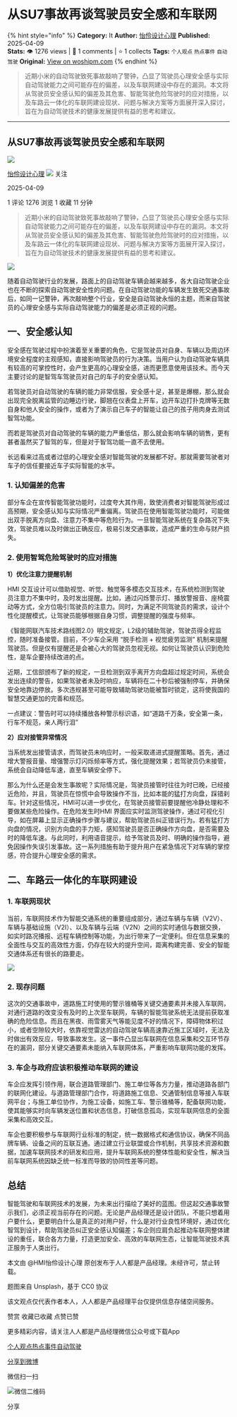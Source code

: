 # 从SU7事故再谈驾驶员安全感和车联网
{% hint style="info" %}
**Category:** It
**Author:** [怡伶设计心理](https://www.woshipm.com/u/118635)
**Published:** 2025-04-09  
**Stats:** 👁️ 1276 views | 💬 1 comments | ⭐ 1 collects
**Tags:** `个人观点` `热点事件` `自动驾驶`
**Original:** [View on woshipm.com](https://www.woshipm.com/it/6201683.html)
{% endhint %}
> 近期小米的自动驾驶致死事故敲响了警钟，凸显了驾驶员心理安全感与实际自动驾驶能力之间可能存在的偏差，以及车联网建设中存在的漏洞。本文将从驾驶员安全感认知的偏差及其危害、智能驾驶危险驾驶时的应对措施，以及车路云一体化的车联网建设现状、问题与解决方案等方面展开深入探讨，旨在为自动驾驶技术的健康发展提供有益的思考和建议。

---

## 从SU7事故再谈驾驶员安全感和车联网

[![](https://image.woshipm.com/wp-files/2022/09/mEnlZ4gqoMG7D22F5Pqx.jpg!/both/72x72)](https://www.woshipm.com/u/118635)

[怡伶设计心理](https://www.woshipm.com/u/118635) ![](https://static.woshipm.com/tag/1101_1@2x.png) 关注

2025-04-09

1 评论 1276 浏览 1 收藏 11 分钟

> 近期小米的自动驾驶致死事故敲响了警钟，凸显了驾驶员心理安全感与实际自动驾驶能力之间可能存在的偏差，以及车联网建设中存在的漏洞。本文将从驾驶员安全感认知的偏差及其危害、智能驾驶危险驾驶时的应对措施，以及车路云一体化的车联网建设现状、问题与解决方案等方面展开深入探讨，旨在为自动驾驶技术的健康发展提供有益的思考和建议。

![](https://image.woshipm.com/2023/04/13/c2a5f0ae-d9de-11ed-bd5e-00163e0b5ff3.jpg)

随着自动驾驶行业的发展，路面上的自动驾驶车辆会越来越多，各大自动驾驶企业也在不断的探索自动驾驶安全性的问题。在自动驾驶功能的车辆发生致死交通事故后，如同一记警钟，再次敲响整个行业，安全是自动驾驶永恒的主题，而来自驾驶员的心理安全感与实际自动驾驶能力的偏差是必须正视的问题。

## 一、安全感认知

安全感在驾驶过程中扮演着至关重要的角色，它是驾驶员对自身、车辆以及周边环境安全程度的主观感知，直接影响驾驶员的行为决策。当用户认为自动驾驶车辆具有较高的可掌控性时，会产生更高的心理安全感，进而更愿意使用该技术。而今天主要讨论的是智驾车驾驶员对自己的车子的安全感认知。

若驾驶员对自动驾驶的车辆的能力非常信服，安全感十足，甚至是爆棚，那么就会出现完全脱离监管的边睡边行驶，脚翘在仪表盘上开车，边开车边打扑克牌等无数自身和他人安全的操作，或者为了演示自己车子的智能让自己的孩子用肉身去测试智驾功能。

而若是驾驶员对自动驾驶的车辆的能力严重低估，那么就会影响车辆的销售，更有甚者虽然买了智驾的车，但是对于智驾功能一直不去使用。

长远看来过高或者过低的心理安全感对智能驾驶的发展都不好。那就需要驾驶者对车子的信任要接近车子实际智能的水平。

### 1\. 认知偏差的危害

部分车企在宣传智能驾驶功能时，过度夸大其作用，致使消费者对智能驾驶形成过高预期，安全感认知与实际情况严重偏离。驾驶员在使用智能驾驶功能时，可能做出双手脱离方向盘、注意力不集中等危险行为。一旦智能驾驶系统在复杂路况下失效，驾驶员难以及时做出正确反应，极易引发交通事故，造成严重的生命与财产损失。

### 2\. 使用智驾危险驾驶时的应对措施

**1）优化注意力提醒机制**

HMI 交互设计可以借助视觉、听觉、触觉等多模态交互技术，在系统检测到驾驶员注意力不集中时，及时发出提醒。比如，通过闪烁警示灯、播放警报音、座椅震动等方式，全方位吸引驾驶员的注意力。同时，为满足不同驾驶员的需求，设计个性化提醒模式，让驾驶员能够根据自身习惯，调整提醒的强度与频率。

《智能网联汽车技术路线图2.0》明文规定，L2级的辅助驾驶，驾驶员得全程监控，随时准备接管。目前，不少车企采用 “脱手检测 + 视觉疲劳监测” 机制来提醒驾驶员。但是仅有提醒还是会被心大的驾驶员忽视无视。如何让驾驶员认识到危险性，是车企要持续改进的点。

近期，工信部颁布了新的规定，一旦检测到双手离开方向盘超过规定时间，系统会发出连续的警告，如果驾驶者未及时响应，车辆将在二十秒后被强制停车，并确保安全地靠边停放。多次违规甚至可能导致辅助驾驶功能被暂时锁定，这将使我国的智慧交通更加的完善和规范。

一点建议：警告时可以持续播放各种警示标识语，如“道路千万条，安全第一条，行车不规范，亲人两行泪”

**2）应对接管异常情况**

当系统发出接管请求，而驾驶员未响应时，一般采取递进式提醒策略。首先，通过增大警报音量、增强警示灯闪烁频率等方式，强化提醒效果；若驾驶员仍未接管，系统会自动降低车速，直至车辆安全停下。

那么为什么还是会发生事故呢？实际情况是，驾驶员接管时往往为时已晚，已经接近危险，并且，驾驶员在惊慌中会导致操作不当，比如本能的猛打方向盘，踩错刹车。针对这些情况，HMI可以进一步优化，在驾驶员接管前要提醒他冷静处理和不要做某些危险操作。在危险发生时HMI 界面应实时监测驾驶操作，通过可视化引导，如在屏幕上显示正确操作步骤与建议，帮助驾驶员纠正错误行为。若有猛打方向盘的情况，识别方向盘的手力矩，感知驾驶员是否正确操作方向盘，是否需要及时的降低车速。与此同时，利用语音提示，给予驾驶员及时、明确的操作指导，避免因操作失误引发事故。这一系列措施有助于提升用户在紧急情况下对车辆的掌控感，符合提升心理安全感的需求。

## 二、车路云一体化的车联网建设

### 1\. 车联网现状

当前，车联网技术作为智能交通系统的重要组成部分，通过车辆与车辆（V2V）、车辆与基础设施（V2I）、以及车辆与云端（V2N）之间的实时通信与数据交换，如实时路况播报、远程车辆控制等功能，为出行带来了一定便利。但在信息采集的全面性与交互的高效性方面，仍存在较大的提升空间，距离构建完善、安全的智能交通体系还有很长的路要走。

![](https://image.woshipm.com/2025/04/09/b6ebb52a-14db-11f0-b4f1-00163e09d72f.png)

### 2\. 现存问题

这次的交通事故中，道路施工时使用的警示锥桶等关键交通要素并未接入车联网，对通行道路的改变没有及时的上次至车联网，车辆的智能驾驶系统无法提前获取准确的危险信息。而且在黑夜、雨雪雾天气等能见度不好的情况下，障碍物体积过小，或者空隙较大时，依靠视觉雷达的自动驾驶车辆高速靠近施工区域时，无法及时做出有效反应，导致事故发生。这一事件凸显出车联网在信息采集和交互环节存在的漏洞，部分关键交通要素未能纳入车联网体系，严重影响车联网功能的发挥。

### 3\. 车企与政府应该积极推动车联网的建设

车企应发挥引领作用，联合道路管理部门、施工单位等各方力量，推动道路各部门的联网化建设。与道路管理部门合作，将道路施工信息、交通管制信息等接入车联网平台；与施工单位协作，为施工设备，如施工车、警示锥桶等，配备联网功能，使其能够实时向车辆发送位置和状态信息，打破信息孤岛，实现车联网信息的全面采集和高效交互。

车企也要积极参与车联网行业标准的制定，统一数据格式和通信协议，确保不同品牌车辆、设备之间的互联互通。通过建立行业联盟或合作机制，共享技术资源和数据，加速车联网技术的研发和应用，提升车联网系统的整体性能和安全性，解决当前车联网系统因缺乏统一标准而导致的协同性差等问题。

## 总结

智能驾驶和车联网技术的发展，为未来出行描绘了美好的蓝图。但这起交通事故警示我们，必须正视当前存在的问题。无论是产品经理还是设计团队，不能只想着用户要什么，更要明白什么是真正的对用户好，什么是对行业良性环境好，通过优化智驾到设计，帮助驾驶员纠正安全感认知偏差；车企则应肩负起推动车联网整体建设的重任，联合各方力量，打造更加安全、高效的车联网生态，让智能驾驶技术真正服务于人类出行。

本文由 @HMI怡伶设计心理 原创发布于人人都是产品经理。未经许可，禁止转载。

题图来自 Unsplash，基于 CC0 协议

该文观点仅代表作者本人，人人都是产品经理平台仅提供信息存储空间服务。

赞赏 收藏已收藏 点赞已赞

更多精彩内容，请关注人人都是产品经理微信公众号或下载App

[个人观点](https://www.woshipm.com/tag/%e4%b8%aa%e4%ba%ba%e8%a7%82%e7%82%b9)[热点事件](https://www.woshipm.com/tag/%e7%83%ad%e7%82%b9%e4%ba%8b%e4%bb%b6)[自动驾驶](https://www.woshipm.com/tag/%e8%87%aa%e5%8a%a8%e9%a9%be%e9%a9%b6)

[分享到微博](https://service.weibo.com/share/share.php?appkey=2775287854&title=从SU7事故再谈驾驶员安全感和车联网&url=https://www.woshipm.com/it/6201683.html&pic=https://image.woshipm.com/2023/04/13/c2a5f0ae-d9de-11ed-bd5e-00163e0b5ff3.jpg)

微信扫一扫

![微信二维码](https://api.pwmqr.com/qrcode/create/?url=https://www.woshipm.com/it/6201683.html)

分享